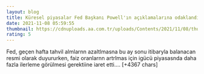 ```yaml
--- 
layout: blog
title: Küresel piyasalar Fed Başkanı Powell'ın açıklamalarına odaklandı
date: 2021-11-08 05:59:55
thumbnail: https://cdnuploads.aa.com.tr/uploads/Contents/2021/11/08/thumbs_b_c_1a16118298d30b6e7162594d7d202c4c.jpg
rating: 5
---
```

Fed, geçen hafta tahvil almlarnn azaltlmasna bu ay sonu itibaryla balanacan resmi olarak duyururken, faiz oranlarnn artrlmas için igücü piyasasnda daha fazla ilerleme görülmesi gerektiine iaret etti.… [+4367 chars]